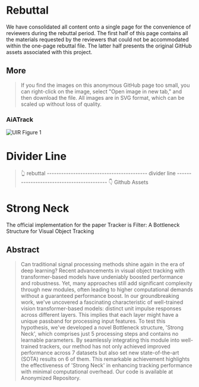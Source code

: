 # Rebuttal
We have consolidated all content onto a single page for the convenience of reviewers during the rebuttal period. The first half of this page contains all the materials requested by the reviewers that could not be accommodated within the one-page rebuttal file. The latter half presents the original GitHub assets associated with this project.

## More 
>If you find the images on this anonymous GitHub page too small, you can right-click on the image, select "Open image in new tab," and then download the file. All images are in SVG format, which can be scaled up without loss of quality.

### AiATrack
![UIR Figure 1](sup/pics/UIR/fig1.svg)

# Divider Line
> :point_up_2: rebuttal ------------------------------------------ divider line ------------------------------------------ :point_down: Github Assets

# Strong Neck

The official implementation for the paper Tracker is Filter: A Bottleneck Structure for Visual Object Tracking

## Abstract
> Can traditional signal processing methods shine again in the era of deep learning? Recent advancements in visual object tracking with transformer-based models have undeniably boosted performance and robustness. Yet, many approaches still add significant complexity through new modules, often leading to higher computational demands without a guaranteed performance boost. In our groundbreaking work, we've uncovered a fascinating characteristic of well-trained vision transformer-based models: distinct unit impulse responses across different layers. This implies that each layer might have a unique passband for processing input features. To test this hypothesis, we've developed a novel Bottleneck structure, 'Strong Neck', which comprises just 5 processing steps and contains no learnable parameters. By seamlessly integrating this module into well-trained trackers, our method has not only achieved improved performance across 7 datasets but also set new state-of-the-art (SOTA) results on 6 of them. This remarkable achievement highlights the effectiveness of 'Strong Neck' in enhancing tracking performance with minimal computational overhead. Our code is available at Anonymized Repository.
